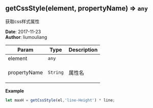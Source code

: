 ## getCssStyle(element, propertyName) ⇒ <code>any</code>
<p>获取css样式属性</p>

**Date**: 2017-11-23  
**Author**: liumouliang  

| Param | Type | Description |
| --- | --- | --- |
| element | <code>any</code> |  |
| propertyName | <code>String</code> | <p>属性名</p> |

**Example**  
```javascript
let maxH = getCssStyle(el,'line-Height') * line;
```
